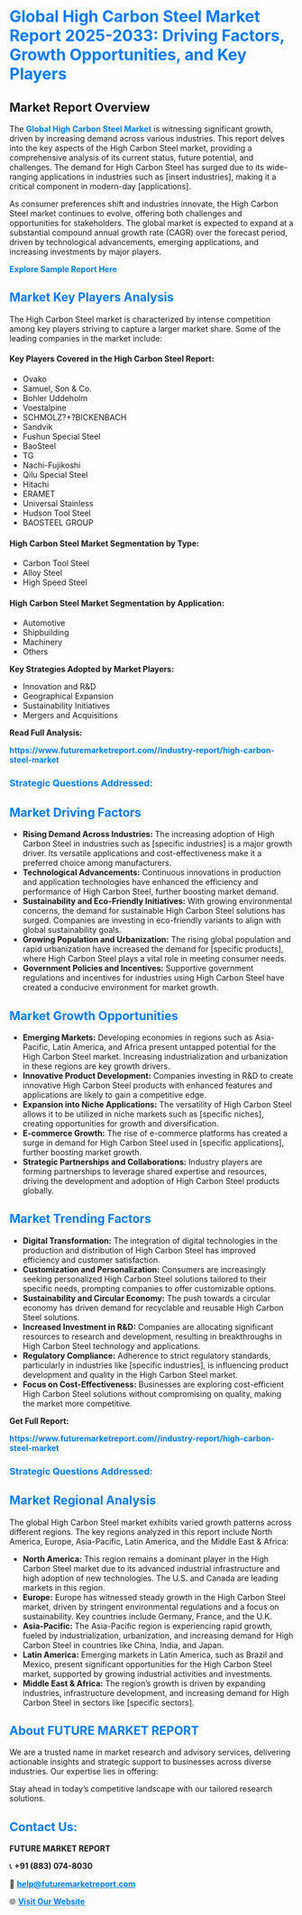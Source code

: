 <h1 style="color: #007BFF;">Global High Carbon Steel Market Report 2025-2033: Driving Factors, Growth Opportunities, and Key Players</h1>

<section id="overview">
<h2>Market Report Overview</h2>
<p>The <a href="https://www.futuremarketreport.com//industry-report/high-carbon-steel-market" style="color: #007BFF; text-decoration: none;"><strong>Global High Carbon Steel Market</strong></a> is witnessing significant growth, driven by increasing demand across various industries. This report delves into the key aspects of the High Carbon Steel market, providing a comprehensive analysis of its current status, future potential, and challenges. The demand for High Carbon Steel has surged due to its wide-ranging applications in industries such as [insert industries], making it a critical component in modern-day [applications].</p>
<p>As consumer preferences shift and industries innovate, the High Carbon Steel market continues to evolve, offering both challenges and opportunities for stakeholders. The global market is expected to expand at a substantial compound annual growth rate (CAGR) over the forecast period, driven by technological advancements, emerging applications, and increasing investments by major players.</p>
</section>

<section id="overview">
<p><a href="https://www.futuremarketreport.com//request-sample/reportId=60429" style="color: #007BFF; text-decoration: none;"><strong>Explore Sample Report Here</strong></a></p>
</section>

<section id="key-players">
<h2 style="color: #007BFF;">Market Key Players Analysis</h2>
<p>The High Carbon Steel market is characterized by intense competition among key players striving to capture a larger market share. Some of the leading companies in the market include:</p>
<h4>Key Players Covered in the High Carbon Steel Report:</h4>
<ul><li>Ovako</li><li>Samuel, Son &amp; Co.</li><li>Bohler Uddeholm</li><li>Voestalpine</li><li>SCHMOLZ?+?BICKENBACH</li><li>Sandvik</li><li>Fushun Special Steel</li><li>BaoSteel</li><li>TG</li><li>Nachi-Fujikoshi</li><li>Qilu Special Steel</li><li>Hitachi</li><li>ERAMET</li><li>Universal Stainless</li><li>Hudson Tool Steel</li><li>BAOSTEEL GROUP</li></ul>
<h4>High Carbon Steel Market Segmentation by Type:</h4>
<ul><li>Carbon Tool Steel</li><li>Alloy Steel</li><li>High Speed Steel</li></ul>

<h4>High Carbon Steel Market Segmentation by Application:</h4>
<ul><li>Automotive</li><li>Shipbuilding</li><li>Machinery</li><li>Others</li></ul>
<p><strong>Key Strategies Adopted by Market Players:</strong></p>
<ul>
<li>Innovation and R&D</li>
<li>Geographical Expansion</li>
<li>Sustainability Initiatives</li>
<li>Mergers and Acquisitions</li>
</ul>
</section>

<section>
<p><strong>Read Full Analysis: </strong></p><a href="https://www.futuremarketreport.com//industry-report/high-carbon-steel-market" style="color: #007BFF; text-decoration: none;"><strong>https://www.futuremarketreport.com//industry-report/high-carbon-steel-market</strong></a>
<h3 style="color: #007BFF;">Strategic Questions Addressed:</h3>
</section>

<section id="driving-factors">
<h2 style="color: #007BFF;">Market Driving Factors</h2>
<ul>
<li><strong>Rising Demand Across Industries:</strong> The increasing adoption of High Carbon Steel in industries such as [specific industries] is a major growth driver. Its versatile applications and cost-effectiveness make it a preferred choice among manufacturers.</li>
<li><strong>Technological Advancements:</strong> Continuous innovations in production and application technologies have enhanced the efficiency and performance of High Carbon Steel, further boosting market demand.</li>
<li><strong>Sustainability and Eco-Friendly Initiatives:</strong> With growing environmental concerns, the demand for sustainable High Carbon Steel solutions has surged. Companies are investing in eco-friendly variants to align with global sustainability goals.</li>
<li><strong>Growing Population and Urbanization:</strong> The rising global population and rapid urbanization have increased the demand for [specific products], where High Carbon Steel plays a vital role in meeting consumer needs.</li>
<li><strong>Government Policies and Incentives:</strong> Supportive government regulations and incentives for industries using High Carbon Steel have created a conducive environment for market growth.</li>
</ul>
</section>

<section id="growth-opportunities">
<h2 style="color: #007BFF;">Market Growth Opportunities</h2>
<ul>
<li><strong>Emerging Markets:</strong> Developing economies in regions such as Asia-Pacific, Latin America, and Africa present untapped potential for the High Carbon Steel market. Increasing industrialization and urbanization in these regions are key growth drivers.</li>
<li><strong>Innovative Product Development:</strong> Companies investing in R&D to create innovative High Carbon Steel products with enhanced features and applications are likely to gain a competitive edge.</li>
<li><strong>Expansion into Niche Applications:</strong> The versatility of High Carbon Steel allows it to be utilized in niche markets such as [specific niches], creating opportunities for growth and diversification.</li>
<li><strong>E-commerce Growth:</strong> The rise of e-commerce platforms has created a surge in demand for High Carbon Steel used in [specific applications], further boosting market growth.</li>
<li><strong>Strategic Partnerships and Collaborations:</strong> Industry players are forming partnerships to leverage shared expertise and resources, driving the development and adoption of High Carbon Steel products globally.</li>
</ul>
</section>

<section id="trending-factors">
<h2 style="color: #007BFF;">Market Trending Factors</h2>
<ul>
<li><strong>Digital Transformation:</strong> The integration of digital technologies in the production and distribution of High Carbon Steel has improved efficiency and customer satisfaction.</li>
<li><strong>Customization and Personalization:</strong> Consumers are increasingly seeking personalized High Carbon Steel solutions tailored to their specific needs, prompting companies to offer customizable options.</li>
<li><strong>Sustainability and Circular Economy:</strong> The push towards a circular economy has driven demand for recyclable and reusable High Carbon Steel solutions.</li>
<li><strong>Increased Investment in R&D:</strong> Companies are allocating significant resources to research and development, resulting in breakthroughs in High Carbon Steel technology and applications.</li>
<li><strong>Regulatory Compliance:</strong> Adherence to strict regulatory standards, particularly in industries like [specific industries], is influencing product development and quality in the High Carbon Steel market.</li>
<li><strong>Focus on Cost-Effectiveness:</strong> Businesses are exploring cost-efficient High Carbon Steel solutions without compromising on quality, making the market more competitive.</li>
</ul>
</section>

<section>
<p><strong>Get Full Report: </strong></p><a href="https://www.futuremarketreport.com//industry-report/high-carbon-steel-market" style="color: #007BFF; text-decoration: none;"><strong>https://www.futuremarketreport.com//industry-report/high-carbon-steel-market</strong></a>
<h3 style="color: #007BFF;">Strategic Questions Addressed:</h3>
</section>


<section id="regional-analysis">
<h2 style="color: #007BFF;">Market Regional Analysis</h2>
<p>The global High Carbon Steel market exhibits varied growth patterns across different regions. The key regions analyzed in this report include North America, Europe, Asia-Pacific, Latin America, and the Middle East & Africa:</p>
<ul>
<li><strong>North America:</strong> This region remains a dominant player in the High Carbon Steel market due to its advanced industrial infrastructure and high adoption of new technologies. The U.S. and Canada are leading markets in this region.</li>
<li><strong>Europe:</strong> Europe has witnessed steady growth in the High Carbon Steel market, driven by stringent environmental regulations and a focus on sustainability. Key countries include Germany, France, and the U.K.</li>
<li><strong>Asia-Pacific:</strong> The Asia-Pacific region is experiencing rapid growth, fueled by industrialization, urbanization, and increasing demand for High Carbon Steel in countries like China, India, and Japan.</li>
<li><strong>Latin America:</strong> Emerging markets in Latin America, such as Brazil and Mexico, present significant opportunities for the High Carbon Steel market, supported by growing industrial activities and investments.</li>
<li><strong>Middle East & Africa:</strong> The region’s growth is driven by expanding industries, infrastructure development, and increasing demand for High Carbon Steel in sectors like [specific sectors].</li>
</ul>
</section>

<footer>
<h2 style="color: #007BFF;">About FUTURE MARKET REPORT</h2>
<p>We are a trusted name in market research and advisory services, delivering actionable insights and strategic support to businesses across diverse industries. Our expertise lies in offering:</p>

<p>Stay ahead in today’s competitive landscape with our tailored research solutions.</p>

<h2 style="color: #007BFF;">Contact Us:</h2>
<p><strong>FUTURE MARKET REPORT</strong></p>
<p>📞 <strong>+91 (883) 074-8030</strong></p>
<p>📧 <strong><a href="mailto:help@futuremarketreport.com" style="color: #007BFF;">help@futuremarketreport.com</a></strong></p>
<p>🌐 <strong><a href="https://www.futuremarketreport.com/" style="color: #007BFF;">Visit Our Website</a></strong></p>
</footer>